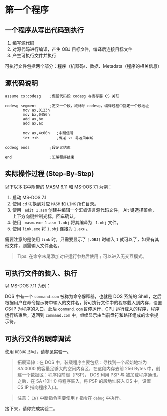 # 第一个程序

## 一个程序从写出代码到执行

1. 编写源代码
2. 对源代码进行编译，产生 OBJ 目标文件，编译后连接目标文件
3. 产生可执行文件并执行

可执行文件包括两个部分：程序（机器码）、数据、Metadata（程序的相关信息）

## 源代码说明

```assembly
assume cs:codesg    ;假设代码段 codesg 与寄存器 CS 关联

codesg segment      ;定义一个段，段标号 codesg，编译过程中指定一个段地址
		mov ax,0123h
		mov bx,0456h
		add ax,bx
		add ax,ax
		
		mov ax,4c00h   ;中断信号
		int 21h        ;发送 21 号返回中断
		
codesg ends         ;段定义结束

end                 ;汇编程序结束
```

## 实际操作过程 (Step-By-Step)

以下以本书中附带的 MASM 6.11 和 MS-DOS 7.1 为例：

1. 启动 MS-DOS 7.1
2. 使用 ```cd``` 切换到对应 ```MASM``` 和 ```LINK``` 所在目录。
3. 使用 ``` edit 1.asm``` 创建并编辑一个汇编语言源代码文件， Alt 键选择菜单， 上下方向键控制光标，回车确认。
4. 使用 ``` masm.exe 1.asm 1.obj``` 将其编译为 ``` 1.obj``` 文件。
5. 使用 ```link.exe``` 将 ```1.obj```  连接为 ```1.exe``` 。

需要注意的是使用 ```link``` 时，只需要显示了 ```[.OBJ]``` 时输入 ```1``` 就可以了，如果有其他文件，则需输入文件全名。

> Tips: 在命令末尾添加对应运行参数后使用 ```;``` 可以进入无交互模式。

## 可执行文件的装入、执行

以 MS-DOS 7.11 为例：

DOS 中有一个 ```command.com``` 被称为命令解释器，也就是 DOS 系统的 Shell，之后根据用户在命令提示符中输入的文件名，将可执行文件中的程序载入到内存，设置 CS:IP 为程序的入口，此后 ```command.com``` 暂停运行，CPU 运行载入的程序，程序运行结束后，返回到 ```command.com``` 中，继续显示由当前盘符和路径组成的命令提示符。

## 可执行文件的跟踪调试

使用 ```DEBUG``` 即可，请参见实验一。

> 拓展延伸：在 DOS 中，装载程序主要包括：寻找到一个起始地址为 SA:0000 的容量足够大的空闲内存区，在这段内存去前 256 Bytes 中，创建一个数据区：程序段前缀（PSP）， DOS 利用 PSP 与 被加载程序通讯。之后，在 SA+10H:0 将程序装入，将 PSP 的段地址装入 DS 中，设置 CS:IP 指向程序入口。

> 注意： ```INT``` 中断指令需要使用 ```P``` 指令在 ```debug``` 中执行。

接下来，请你完成实验二。